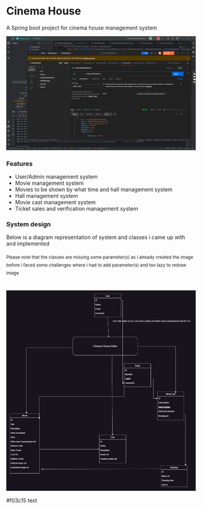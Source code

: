 # Cinema House

A Spring boot project for cinema house management system

<img src="readme_resource/Screenshot%202024-09-18%20141642.png" width="1080" alt="postman image"/>

### Features

- User/Admin management system
- Movie management system
- Movies to be shown by what time and hall management system
- Hall management system
- Movie cast management system
- Ticket sales and verification management system

### System design
Below is a diagram representation of system and classes i came up with and implemented

<sub>Please note that the classes are missing some parameter(s) as i already created the image before i faced some challenges where i had to add parameter(s) and too lazy to redraw image
</sup>
#
<img src="readme_resource/CinemaHouse.jpg" width="1080" alt="postman image"/>

#f03c15 text


